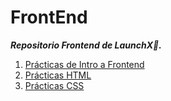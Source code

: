 # FrontEnd

 ***Repositorio Frontend de LaunchX🚀.***

1. [Prácticas de Intro a Frontend]()
2. [Prácticas HTML]()
3. [Prácticas CSS]()
 
 

